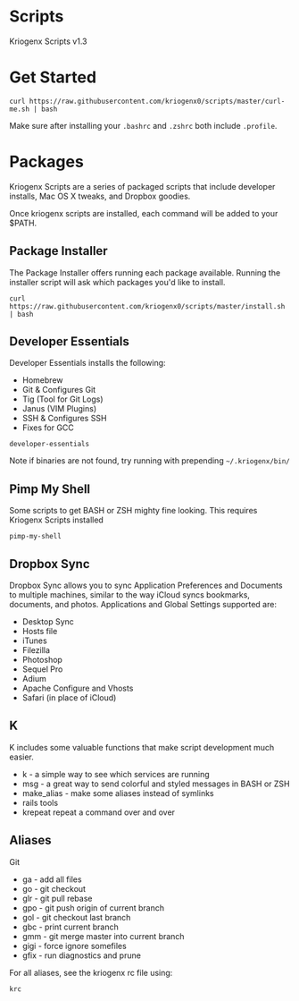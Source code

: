 Scripts
=======

Kriogenx Scripts v1.3

# Get Started #

```
curl https://raw.githubusercontent.com/kriogenx0/scripts/master/curl-me.sh | bash
```

Make sure after installing your `.bashrc` and `.zshrc` both include
`.profile`.

# Packages #
Kriogenx Scripts are a series of packaged scripts that include developer installs, Mac OS X tweaks, and Dropbox goodies.

Once kriogenx scripts are installed, each command will be added to your
$PATH.

## Package Installer ##
The Package Installer offers running each package available. Running the
installer script will ask which packages you'd like to install.
```
curl https://raw.githubusercontent.com/kriogenx0/scripts/master/install.sh | bash
```

## Developer Essentials ##

Developer Essentials installs the following:
* Homebrew
* Git & Configures Git
* Tig (Tool for Git Logs)
* Janus (VIM Plugins)
* SSH & Configures SSH
* Fixes for GCC

```
developer-essentials
```
Note if binaries are not found, try running with prepending
`~/.kriogenx/bin/`

## Pimp My Shell ##
Some scripts to get BASH or ZSH mighty fine looking.  This requires Kriogenx Scripts installed

```
pimp-my-shell
```

## Dropbox Sync ##
Dropbox Sync allows you to sync Application Preferences and Documents to multiple machines, similar to the way iCloud syncs bookmarks, documents, and photos. Applications and Global Settings supported are:
* Desktop Sync
* Hosts file
* iTunes
* Filezilla
* Photoshop
* Sequel Pro
* Adium
* Apache Configure and Vhosts
* Safari (in place of iCloud)

## K ##
K includes some valuable functions that make script development much easier.
* k - a simple way to see which services are running
* msg - a great way to send colorful and styled messages in BASH or ZSH
* make_alias - make some aliases instead of symlinks
* rails tools
* krepeat repeat a command over and over

## Aliases ##
Git
* ga - add all files
* go - git checkout
* glr - git pull rebase
* gpo - git push origin of current branch
* gol - git checkout last branch
* gbc - print current branch
* gmm - git merge master into current branch
* gigi - force ignore somefiles
* gfix - run diagnostics and prune

For all aliases, see the kriogenx rc file using:
```
krc
```
